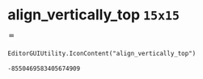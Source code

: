 # align_vertically_top `15x15`
<img src="/img/align_vertically_top.png" width=15 height=15>

``` CSharp
EditorGUIUtility.IconContent("align_vertically_top")
```
```
-8550469583405674909
```

